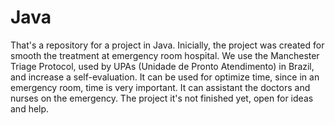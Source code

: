 # Java
That's a repository for a project in Java. Inicially, the project was created for smooth the treatment at emergency room hospital. We use the Manchester Triage Protocol, used by UPAs (Unidade de Pronto Atendimento) in Brazil, and increase a self-evaluation. It can be used for optimize time, since in an emergency room, time is very important. It can assistant the doctors and nurses on the emergency. 
The project it's not finished yet, open for ideas and help.
